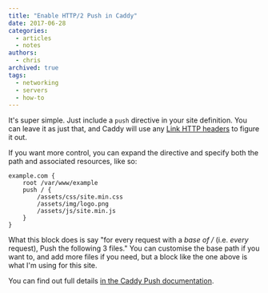 ```yaml
---
title: "Enable HTTP/2 Push in Caddy"
date: 2017-06-28
categories:
  - articles
  - notes
authors:
  - chris
archived: true
tags:
  - networking
  - servers
  - how-to
---
```


It's super simple. Just include a `push` directive in your site definition. You can leave it as just that, and Caddy will use any [Link HTTP headers](https://www.w3.org/wiki/LinkHeader) to figure it out.

If you want more control, you can expand the directive and specify both the path and associated resources, like so:

```text
example.com {
    root /var/www/example
    push / {
        /assets/css/site.min.css
        /assets/img/logo.png
        /assets/js/site.min.js
    }
}
```

What this block does is say "for every request with a _base of /_ (i.e. _every_ request), Push the following 3 files." You can customise the base path if you want to, and add more files if you need, but a block like the one above is what I'm using for this site.

You can find out full details [in the Caddy Push documentation](https://caddyserver.com/docs/push).
